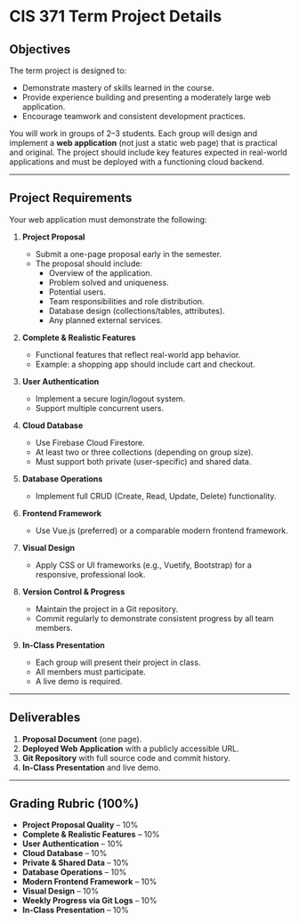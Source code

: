 # CIS 371 Term Project Details

## Objectives
The term project is designed to:
- Demonstrate mastery of skills learned in the course.  
- Provide experience building and presenting a moderately large web application.  
- Encourage teamwork and consistent development practices.  

You will work in groups of 2–3 students. Each group will design and implement a **web application** (not just a static web page) that is practical and original. The project should include key features expected in real-world applications and must be deployed with a functioning cloud backend.

---

## Project Requirements
Your web application must demonstrate the following:

1. **Project Proposal**  
   - Submit a one-page proposal early in the semester.  
   - The proposal should include:  
     - Overview of the application.  
     - Problem solved and uniqueness.  
     - Potential users.  
     - Team responsibilities and role distribution.  
     - Database design (collections/tables, attributes).  
     - Any planned external services.  

2. **Complete & Realistic Features**  
   - Functional features that reflect real-world app behavior.  
   - Example: a shopping app should include cart and checkout.  

3. **User Authentication**  
   - Implement a secure login/logout system.  
   - Support multiple concurrent users.  

4. **Cloud Database**  
   - Use Firebase Cloud Firestore.  
   - At least two or three collections (depending on group size).  
   - Must support both private (user-specific) and shared data.  

5. **Database Operations**  
   - Implement full CRUD (Create, Read, Update, Delete) functionality.  

6. **Frontend Framework**  
   - Use Vue.js (preferred) or a comparable modern frontend framework.  

7. **Visual Design**  
   - Apply CSS or UI frameworks (e.g., Vuetify, Bootstrap) for a responsive, professional look.  

8. **Version Control & Progress**  
   - Maintain the project in a Git repository.  
   - Commit regularly to demonstrate consistent progress by all team members.  

9. **In-Class Presentation**  
   - Each group will present their project in class.  
   - All members must participate.  
   - A live demo is required.  

---

## Deliverables
1. **Proposal Document** (one page).  
2. **Deployed Web Application** with a publicly accessible URL.  
3. **Git Repository** with full source code and commit history.  
4. **In-Class Presentation** and live demo.  

---

## Grading Rubric (100%)
- **Project Proposal Quality** – 10%  
- **Complete & Realistic Features** – 10%  
- **User Authentication** – 10%  
- **Cloud Database** – 10%  
- **Private & Shared Data** – 10%  
- **Database Operations** – 10%  
- **Modern Frontend Framework** – 10%  
- **Visual Design** – 10%  
- **Weekly Progress via Git Logs** – 10%  
- **In-Class Presentation** – 10%  
